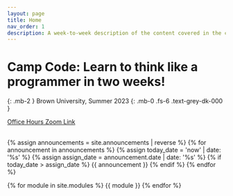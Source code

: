 ```yaml
---
layout: page
title: Home
nav_order: 1
description: A week-to-week description of the content covered in the course.
---
```


# Camp Code: Learn to think like a programmer in two weeks!
{: .mb-2 }
Brown University, Summer 2023
{: .mb-0 .fs-6 .text-grey-dk-000 }

<!-- ## Note: This page is under construction. Everything on this website is subject to change. -->
[Office Hours Zoom Link](https://brown.zoom.us/j/92647614655)
<br><br>



<!-- dont add tabs it does not work -->
{% assign announcements = site.announcements | reverse %}
{% for announcement in announcements %}
{% assign today_date = 'now' | date: '%s' %}
{% assign assign_date = announcement.date | date: '%s' %}
{% if today_date > assign_date %}
{{ announcement }}
{% endif %}
{% endfor %}


{% for module in site.modules %}
{{ module }}
{% endfor %}
